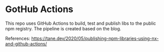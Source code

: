 # GotHub Actions
This repo uses GitHub Actions to build, test and publish libs to the public npm registry.
The pipeline is created based on the blog.

References:
https://tane.dev/2020/05/publishing-npm-libraries-using-nx-and-github-actions/
